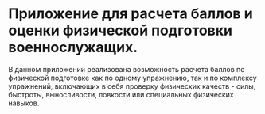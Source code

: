 # Приложение для расчета баллов и оценки физической подготовки военнослужащих.

В данном приложении реализована возможность расчета баллов по физической подготовке как по одному упражнению, так и по комплексу упражнений, включающих в себя проверку физических качеств - силы, быстроты, выносливости, ловкости или специальных физических навыков.

